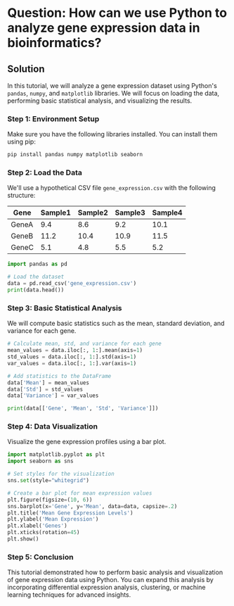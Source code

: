 # Question: How can we use Python to analyze gene expression data in bioinformatics?

## Solution

In this tutorial, we will analyze a gene expression dataset using Python's `pandas`, `numpy`, and `matplotlib` libraries. We will focus on loading the data, performing basic statistical analysis, and visualizing the results.

### Step 1: Environment Setup

Make sure you have the following libraries installed. You can install them using pip:

```bash
pip install pandas numpy matplotlib seaborn
```

### Step 2: Load the Data

We'll use a hypothetical CSV file `gene_expression.csv` with the following structure:

| Gene   | Sample1 | Sample2 | Sample3 | Sample4 |
|--------|---------|---------|---------|---------|
| GeneA  | 9.4     | 8.6     | 9.2     | 10.1    |
| GeneB  | 11.2    | 10.4    | 10.9    | 11.5    |
| GeneC  | 5.1     | 4.8     | 5.5     | 5.2     |

```python
import pandas as pd

# Load the dataset
data = pd.read_csv('gene_expression.csv')
print(data.head())
```

### Step 3: Basic Statistical Analysis

We will compute basic statistics such as the mean, standard deviation, and variance for each gene.

```python
# Calculate mean, std, and variance for each gene
mean_values = data.iloc[:, 1:].mean(axis=1)
std_values = data.iloc[:, 1:].std(axis=1)
var_values = data.iloc[:, 1:].var(axis=1)

# Add statistics to the DataFrame
data['Mean'] = mean_values
data['Std'] = std_values
data['Variance'] = var_values

print(data[['Gene', 'Mean', 'Std', 'Variance']])
```

### Step 4: Data Visualization

Visualize the gene expression profiles using a bar plot.

```python
import matplotlib.pyplot as plt
import seaborn as sns

# Set styles for the visualization
sns.set(style="whitegrid")

# Create a bar plot for mean expression values
plt.figure(figsize=(10, 6))
sns.barplot(x='Gene', y='Mean', data=data, capsize=.2)
plt.title('Mean Gene Expression Levels')
plt.ylabel('Mean Expression')
plt.xlabel('Genes')
plt.xticks(rotation=45)
plt.show()
```

### Step 5: Conclusion

This tutorial demonstrated how to perform basic analysis and visualization of gene expression data using Python. You can expand this analysis by incorporating differential expression analysis, clustering, or machine learning techniques for advanced insights.